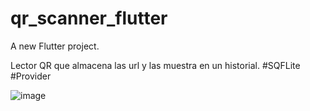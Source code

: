 # qr_scanner_flutter

A new Flutter project.

Lector QR que almacena las url y las muestra en un historial.
#SQFLite #Provider

![image](https://user-images.githubusercontent.com/93236919/205515490-07a8d220-b332-4523-bccd-422512ce50ed.png)
